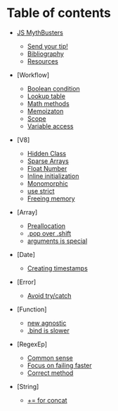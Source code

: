 # Table of contents

* [JS MythBusters](/README.md)
	* [Send your tip!](/send-tip.md)
	* [Bibliography](/bibliography.md)
	* [Resources](/resources.md)

* [Workflow]
	* [Boolean condition](/workflow/boolean-conditions.md)
	* [Lookup table](/workflow/lookup-table.md)
	* [Math methods](/workflow/math.md)
	* [Memoizaton](/workflow/memoization.md)
	* [Scope](/workflow/scope.md)
	* [Variable access](/workflow/variable-access.md)

* [V8]
	* [Hidden Class](/v8-tips/hidden-class.md)
	* [Sparse Arrays](/v8-tips/sparse-arrays.md)
	* [Float Number](/v8-tips/float-number.md)
	* [Inline initialization](/v8-tips/inline-initialization.md)
	* [Monomorphic](/v8-tips/monomorphic.md)
	* [use strict](/v8-tips/use-strict.md)
	* [Freeing memory](/v8-tips/freeing-memory.md)

* [Array]
	* [Preallocation](/array/preallocation.md)
	* [.pop over .shift](/array/pop-or-shift.md)
	* [arguments is special](/array/arguments.md)

* [Date]
	* [Creating timestamps](/date/timestamp.md)

* [Error]
	* [Avoid try/catch](/error/try-catch.md)

* [Function]
	* [new agnostic](/function/new.md)
	* [.bind is slower](/function/bind.md)

* [RegexEp]
	* [Common sense](/regexp/common-sense.md)
	* [Focus on failing faster](/regexp/fail-faster.md)
	* [Correct method](/regexp/methods.md)

* [String]
	* [+= for concat](/string/concat.md)
